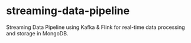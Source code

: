 # streaming-data-pipeline
Streaming Data Pipeline using Kafka &amp; Flink for real-time data processing and storage in MongoDB.
